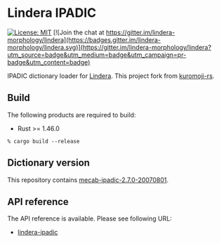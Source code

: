 # Lindera IPADIC

[![License: MIT](https://img.shields.io/badge/License-MIT-yellow.svg)](https://opensource.org/licenses/MIT) [![Join the chat at https://gitter.im/lindera-morphology/lindera](https://badges.gitter.im/lindera-morphology/lindera.svg)](https://gitter.im/lindera-morphology/lindera?utm_source=badge&utm_medium=badge&utm_campaign=pr-badge&utm_content=badge)

IPADIC dictionary loader for [Lindera](https://github.com/lindera-morphology/lindera). This project fork from [kuromoji-rs](https://github.com/fulmicoton/kuromoji-rs).

## Build

The following products are required to build:

- Rust >= 1.46.0

```shell script
% cargo build --release
```

## Dictionary version

This repository contains [mecab-ipadic-2.7.0-20070801](https://osdn.net/projects/sfnet_mecab/downloads/mecab-ipadic/2.7.0-20070801/mecab-ipadic-2.7.0-20070801.tar.gz/).

## API reference

The API reference is available. Please see following URL:
- <a href="https://docs.rs/lindera-ipadic" target="_blank">lindera-ipadic</a>
